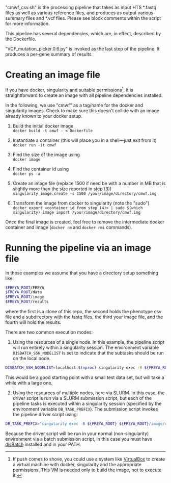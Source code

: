 
"cmwf_csv.sh" is the processing pipeline that takes as input HTS
*.fastq files as well as various reference files, and produces as
output various summary files and *.vcf files. Please see block
comments within the script for more information.

This pipeline has several dependencies, which are, in effect,
described by the Dockerfile.

"VCF_mutation_picker.0.6.py" is invoked as the last step of the
pipeline. It produces a per-gene summary of results.


Creating an image file
======================

If you have docker, singularity and suitable permissions[^1], it is straightforward to
create an image with all pipeline dependencies installed.

In the following, we
use "cmwf" as a tag/name for the docker and singularity images. Check
to make sure this doesn't collide with an image already known to your
docker setup.

1. Build the initial docker image\
`docker build -t cmwf - < Dockerfile`

2. Instantiate a container (this will place you in a shell&mdash;just exit from it)\
`docker run -it cmwf`

3. Find the size of the image using\
`docker image`

4. Find the container id using\
`docker ps -a`

5. Create an image file (replace 1500 if need be with a number in MB that is slightly more than the size reported in step (3))\
`singularity image.create -s 1500 /your/image/directory/cmwf.img`

6. Transform the image from docker to singularity (note the "sudo")\
`docker export <container id from step (4)> | sudo $(which singularity) image import /your/image/directory/cmwf.img`

Once the final image is created, feel free to remove the intermediate docker container and image (`docker rm` and `docker rmi` commands).


Running the pipeline via an image file
======================================

In these examples we assume that you have a directory setup something like:

```bash
$FREYA_ROOT/FREYA
$FREYA_ROOT/data
$FREYA_ROOT/image
$FREYA_ROOT/results
```

where the first is a clone of this repo, the second holds the phenotype csv file and a subdirectory with the fastq files, the third your image file, and the fourth will hold the results.

There are two common execution modes:

1. Using the resources of a single node. In this example, the pipeline script will run entirely within a singularity session. The environment variable `DISBATCH_SSH_NODELIST` is set to indicate that the subtasks should be run on the local node.

```bash
DISBATCH_SSH_NODELIST=localhost:$(nproc) singularity exec -B ${FREYA_ROOT} ${FREYA_ROOT}/image/cmwf.img bash ${FREYA_ROOT}/FREYA/cmwf_csv.sh ${FREYA_ROOT}/data/phenotype.csv ${FREYA_ROOT}/data/fastqs ${FREYA_ROOT}/results
```
This would be a good starting point with a small test data set, but will take a while with a large one.

2. Using the resources of multiple nodes, here via SLURM. In this case, the driver script is run via a SLURM submission script, but each of the pipeline tasks is executed within a singularity session (specified by the environment variable `DB_TASK_PREFIX`). The submission script invokes the pipeline driver script using:

```bash
DB_TASK_PREFIX="singularity exec -B ${FREYA_ROOT} ${FREYA_ROOT}/image/cmwf.img " singularity exec -B ${FREYA_ROOT} ${FREYA_ROOT}/image/cmwf.img bash ${FREYA_ROOT}/FREYA/cmwf_csv.sh ${FREYA_ROOT}/data/phenotype.csv ${FREYA_ROOT}/data/fastqs ${FREYA_ROOT}/results
```
Because the driver script will be run in your normal (non-singularity) environment via a batch submission script, in this case you must have [disBatch](https://github.com/flatironinstitute/disBatch) installed and in your PATH.



[^1]: If push comes to shove, you could use a system like [VirtualBox](https://www.virtualbox.org/) to create a virtual machine with docker, singularity and the appropriate permissions. This VM is needed only to build the image, not to execute it.

